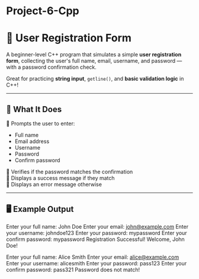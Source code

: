 # Project-6-Cpp
# 📝 User Registration Form

A beginner-level C++ program that simulates a simple **user registration form**, collecting the user's full name, email, username, and password — with a password confirmation check.

Great for practicing **string input**, `getline()`, and **basic validation logic** in C++!

---

## 🚀 What It Does

🔹 Prompts the user to enter:
- Full name  
- Email address  
- Username  
- Password  
- Confirm password  

🔹 Verifies if the password matches the confirmation  
🔹 Displays a success message if they match  
🔹 Displays an error message otherwise

---

## 🖥️ Example Output

Enter your full name: John Doe
Enter your email: john@example.com
Enter your username: johndoe123
Enter your password: mypassword
Enter your confirm password: mypassword
Registration Successful!
Welcome, John Doe!


Enter your full name: Alice Smith
Enter your email: alice@example.com
Enter your username: alicesmith
Enter your password: pass123
Enter your confirm password: pass321
Password does not match!
